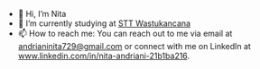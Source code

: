 - 👋 Hi, I’m Nita
- 🌱 I’m currently studying at [STT Wastukancana](https://stt-wastukancana.ac.id/)
- 📫 How to reach me:  You can reach out to me via email at andrianinita729@gmail.com or connect with me on LinkedIn at www.linkedin.com/in/nita-andriani-21b1ba216.

<!---
Nitaan/Nitaan is a ✨ special ✨ repository because its `README.md` (this file) appears on your GitHub profile.
You can click the Preview link to take a look at your changes.
--->
